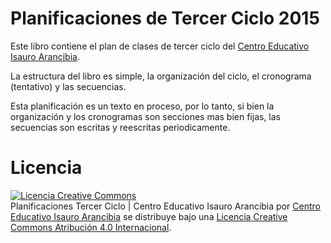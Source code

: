 # Planificaciones de Tercer Ciclo 2015
Este libro contiene el plan de clases de tercer ciclo del [Centro Educativo Isauro Arancibia](http://isauroarancibia.edu.ar).

La estructura del libro es simple, la organización del ciclo, el cronograma (tentativo) y las secuencias.

Esta planificación es un texto en proceso, por lo tanto, si bien la organización y los cronogramas son secciones mas bien fijas, las secuencias son escritas y reescritas periodicamente.

# Licencia

<a rel="license" href="http://creativecommons.org/licenses/by/4.0/"><img alt="Licencia Creative Commons" style="border-width:0" src="https://i.creativecommons.org/l/by/4.0/88x31.png" /></a><br /><span xmlns:dct="http://purl.org/dc/terms/" property="dct:title">Planificaciones Tercer Ciclo | Centro Educativo Isauro Arancibia</span> por <a xmlns:cc="http://creativecommons.org/ns#" href="http://isauroarancibia.edu.ar" property="cc:attributionName" rel="cc:attributionURL">Centro Educativo Isauro Arancibia</a> se distribuye bajo una <a rel="license" href="http://creativecommons.org/licenses/by/4.0/deed.es">Licencia Creative Commons Atribución 4.0 Internacional</a>.
